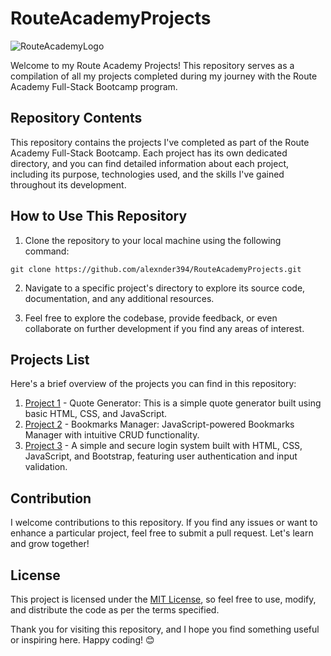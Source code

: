 # RouteAcademyProjects

![RouteAcademyLogo](https://i.postimg.cc/vmqXcXq4/download.png) <!-- If you have a logo, replace "link-to-logo.png" with the relative or absolute path to your logo image -->

Welcome to my Route Academy Projects! This repository serves as a compilation of all my projects completed during my journey with the Route Academy Full-Stack Bootcamp program.

## Repository Contents

This repository contains the projects I've completed as part of the Route Academy Full-Stack Bootcamp. Each project has its own dedicated directory, and you can find detailed information about each project, including its purpose, technologies used, and the skills I've gained throughout its development.

## How to Use This Repository

1. Clone the repository to your local machine using the following command:

```
git clone https://github.com/alexnder394/RouteAcademyProjects.git
```

2. Navigate to a specific project's directory to explore its source code, documentation, and any additional resources.

3. Feel free to explore the codebase, provide feedback, or even collaborate on further development if you find any areas of interest.

## Projects List

Here's a brief overview of the projects you can find in this repository:

1. [Project 1](https://github.com/alexnder394/RouteAcademyPorjects/tree/main/QuoteGenerator/README.md) - Quote Generator: This is a simple quote generator built using basic HTML, CSS, and JavaScript.
2. [Project 2](https://github.com/alexnder394/RouteAcademyPorjects/tree/main/BookmarksDatabaseSystem/README.md) - Bookmarks Manager: JavaScript-powered Bookmarks Manager with intuitive CRUD functionality.
3. [Project 3](https://github.com/alexnder394/RouteAcademyPorjects/blob/main/registrationForm/README.md) - A simple and secure login system built with HTML, CSS, JavaScript, and Bootstrap, featuring user authentication and input validation.

## Contribution

I welcome contributions to this repository. If you find any issues or want to enhance a particular project, feel free to submit a pull request. Let's learn and grow together!

## License

This project is licensed under the [MIT License](https://opensource.org/license/mit/), so feel free to use, modify, and distribute the code as per the terms specified.

Thank you for visiting this repository, and I hope you find something useful or inspiring here. Happy coding! 😊
